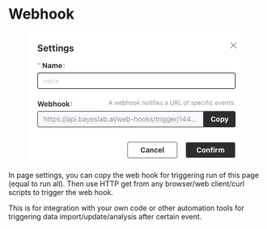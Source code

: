 # Webhook

<figure><img src="../.gitbook/assets/image (44).png" alt=""><figcaption></figcaption></figure>

In page settings,  you can copy the web hook for triggering run of this page (equal to run all).  Then use HTTP get from any browser/web client/curl scripts to trigger the web hook.&#x20;



This is for integration with your own code or other automation tools for triggering data import/update/analysis after certain event.

